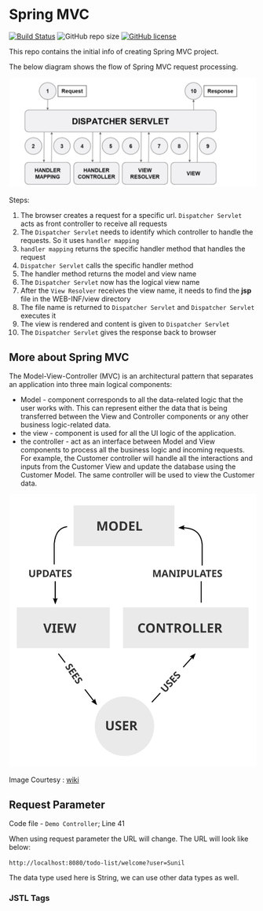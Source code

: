 # Spring MVC

[![Build Status](https://cloud.drone.io/api/badges/JavaRestSpringIntegrations/spring_mvc/status.svg)](https://cloud.drone.io/JavaRestSpringIntegrations/spring_mvc)
![GitHub repo size](https://img.shields.io/github/repo-size/JavaRestSpringIntegrations/spring_mvc.svg)
[![GitHub license](https://img.shields.io/github/license/JavaRestSpringIntegrations/spring_mvc.svg)](https://github.com/JavaRestSpringIntegrations/spring_mvc/blob/master/LICENSE)

This repo contains the initial info of creating Spring MVC project.

The below diagram shows the flow of Spring MVC request processing.

![MVC Request flow](images/mvc_request_flow.png)

Steps:

1. The browser creates a request for a specific url. `Dispatcher Servlet` acts as front controller to receive all requests
2. The `Dispatcher Servlet` needs to identify which controller to handle the requests. So it uses `handler mapping`
3. `handler mapping` returns the specific handler method that handles the request
4. `Dispatcher Servlet` calls the specific handler method
5. The handler method returns the model and view name
6. The `Dispatcher Servlet` now has the logical view name
7. After the `View Resolver` receives the view name, it needs to find the **jsp** file in the WEB-INF/view directory
8. The file name is returned to `Dispatcher Servlet` and `Dispatcher Servlet` executes it 
9. The view is rendered and content is given to `Dispatcher Servlet`
10. The `Dispatcher Servlet` gives the response back to browser

## More about Spring MVC

The Model-View-Controller (MVC) is an architectural pattern that separates an application into three main logical 
components:
* Model - component corresponds to all the data-related logic that the user works with. This can represent either the data that is being transferred between the View and Controller components or any other 
business logic-related data.
* the view - component is used for all the UI logic of the application.
* the controller - act as an interface between Model and View components to process all the business logic and incoming requests. For example, 
the Customer controller will handle all the interactions and inputs from the Customer View and update the database 
using the Customer Model. The same controller will be used to view the Customer data.

![MVC Process](images/mvc-process.svg)

Image Courtesy : [wiki][1]
## Request Parameter

Code file - `Demo Controller`; Line 41

When using request parameter the URL will change. The URL will
look like below:

`http://localhost:8080/todo-list/welcome?user=Sunil`

The data type used here is String, we can use other data types
as well.

### JSTL Tags

[1]: https://en.wikipedia.org/wiki/Model%E2%80%93view%E2%80%93controller

